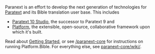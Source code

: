 Paranext is an effort to develop the next generation of technologies for [Paratext](https://paratext.org) and its Bible translation user base. This includes
 * [Paratext 10 Studio](https://paratextstudio.org), the successor to Paratext 9 and
 * [Platform](https://platform.bible), the extensible, open-source, collaborative framework upon which it's built.

Read about [Getting Started](https://github.com/paranext/paranext/wiki/Getting-Started-with-Platform.Bible-and-Paratext-10-Studio), or see [/paranext-core](https://github.com/paranext/paranext-core) for instructions on running Platform.Bible. For everything else, see [paranext-core/wiki/](https://github.com/paranext/paranext-core/wiki/Platform.Bible-and-Paratext-10-Studio).
